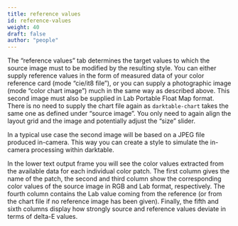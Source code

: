 ```yaml
---
title: reference values
id: reference-values
weight: 40
draft: false
author: "people"
---
```


The “reference values” tab determines the target values to which the source image must to be modified by the resulting style. You can either supply reference values in the form of measured data of your color reference card (mode “cie/it8 file”), or you can supply a photographic image (mode “color chart image”) much in the same way as described above. This second image must also be supplied in Lab Portable Float Map format. There is no need to supply the chart file again as `darktable-chart` takes the same one as defined under “source image”. You only need to again align the layout grid and the image and potentially adjust the “size” slider.

In a typical use case the second image will be based on a JPEG file produced in-camera. This way you can create a style to simulate the in-camera processing within darktable.

In the lower text output frame you will see the color values extracted from the available data for each individual color patch. The first column gives the name of the patch, the second and third column show the corresponding color values of the source image in RGB and Lab format, respectively. The fourth column contains the Lab value coming from the reference (or from the chart file if no reference image has been given). Finally, the fifth and sixth columns display how strongly source and reference values deviate in terms of delta-E values.
